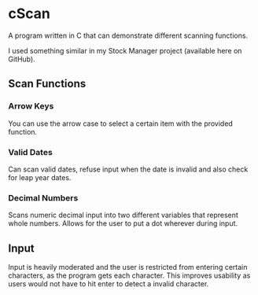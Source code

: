 # cScan
A program written in C that can demonstrate different scanning functions.

I used something similar in my Stock Manager project (available here on GitHub).
## Scan Functions
### Arrow Keys
You can use the arrow case to select a certain item with the provided function.
### Valid Dates
Can scan valid dates, refuse input when the date is invalid and also check for leap year dates.
### Decimal Numbers
Scans numeric decimal input into two different variables that represent whole numbers. Allows for the user to put a dot wherever during input.
## Input
Input is heavily moderated and the user is restricted from entering certain characters, as the program gets each character. This improves usability as users would not have to hit enter to detect a invalid character.
